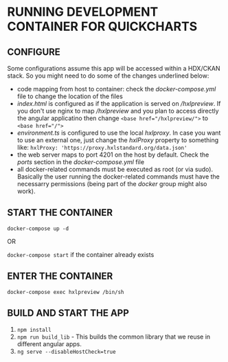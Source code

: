 # RUNNING DEVELOPMENT CONTAINER FOR QUICKCHARTS

## CONFIGURE

Some configurations assume this app will be accessed within a HDX/CKAN stack. So you might need to do some of the changes underlined below:

*  code mapping from host to container: check the *docker-compose.yml* file to change the location of the files
*  *index.html* is configured as if the application is served on */hxlpreview*. If you don't use nginx to map */hxlpreview* and you plan to access directly the angular applicatino then change `<base href="/hxlpreview/">` to `<base href="/">`
*  *environment.ts* is configured to use the local *hxlproxy*. In case you want to use an external one, just change the *hxlProxy* property to something like: `hxlProxy: 'https://proxy.hxlstandard.org/data.json'`
*  the web server maps to port 4201 on the host by default. Check the *ports* section in the *docker-compose.yml* file
*  all docker-related commands must be executed as root (or via sudo). Basically the user running the docker-related commands must have the necessarry permissions (being part of the *docker* group might also work).

## START THE CONTAINER

`docker-compose up -d`

OR

`docker-compose start` if the container already exists

## ENTER THE CONTAINER

`docker-compose exec hxlpreview /bin/sh`

## BUILD AND START THE APP

1. `npm install`
2. `npm run build_lib` - This builds the common library that we reuse in different angular apps.
3. `ng serve --disableHostCheck=true`

